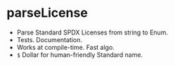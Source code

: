 # parseLicense

- Parse Standard SPDX Licenses from string to Enum.
- Tests. Documentation.
- Works at compile-time. Fast algo.
- `$` Dollar for human-friendly Standard name.
